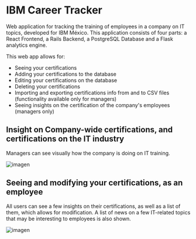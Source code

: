 # IBM Career Tracker
Web application for tracking the training of employees in a company on IT topics, developed for IBM México. This application consists of four parts: a React Frontend, a Rails Backend, a PostgreSQL Database and a Flask analytics engine.

This web app allows for:
- Seeing your certifications
- Adding your certifications to the database
- Editing your certifications on the database
- Deleting your certifications
- Importing and exporting certifications info from and to CSV files (functionality available only for managers)
- Seeing insights on the certification of the company's employees (managers only)

## Insight on Company-wide certifications, and certifications on the IT industry
Managers can see visually how the company is doing on IT training.


![imagen](https://github.com/LEASH-gdl/IBM-CareerTracker/assets/90468276/7ee00bc0-9398-4d28-b043-6802d3b689c6)

## Seeing and modifying your certifications, as an employee
All users can see a few insights on their certifications, as well as a list of them, which allows for modification. A list of news on a few IT-related topics that may be interesting to employees is also shown.


![imagen](https://github.com/LEASH-gdl/IBM-CareerTracker/assets/90468276/ec37e11e-71ab-4709-882a-6d76301eae85)

